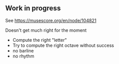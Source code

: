 Work in progress
---

See https://musescore.org/en/node/104821

Doesn't get much right for the moment

* Compute the right "letter"
* Try to compute the right octave without success
* no barline
* no rhythm
